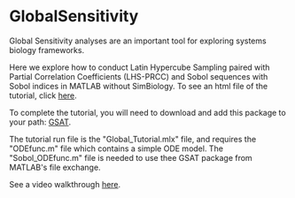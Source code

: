# GlobalSensitivity

Global Sensitivity analyses are an important tool for exploring systems biology frameworks.

Here we explore how to conduct Latin Hypercube Sampling paired with Partial Correlation Coefficients (LHS-PRCC) and Sobol sequences with Sobol indices in MATLAB without SimBiology. To see an html file of the tutorial, click [here](https://htmlpreview.github.io/?https://github.com/chyylee/GlobalSensitivity/blob/main/Global_Tutorial.html).

To complete the tutorial, you will need to download and add this package to your path: [GSAT](https://www.mathworks.com/matlabcentral/fileexchange/40759-global-sensitivity-analysis-toolbox).

The tutorial run file is the "Global_Tutorial.mlx" file, and requires the "ODEfunc.m" file which contains a simple ODE model. The "Sobol_ODEfunc.m" file is needed to use thee GSAT package from MATLAB's file exchange.

See a video walkthrough [here](https://youtu.be/IFNvT_MWYhQ).
